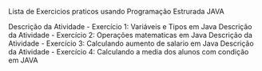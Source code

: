 Lista de Exercicios praticos usando Programação Estrurada JAVA 

Descrição da Atividade - Exercício 1: Variáveis e Tipos em Java
Descrição da Atividade - Exercício 2: Operações matematicas em Java
Descrição da Atividade - Exercício 3: Calculando aumento de salario em Java
Descrição da Atividade - Exercício 4: Calculando a media dos alunos com condição em JAVA 


